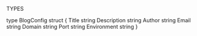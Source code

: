 

TYPES

type BlogConfig struct {
	Title       string
	Description string
	Author      string
	Email       string
	Domain      string
	Port        string
	Environment string
}

